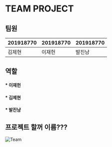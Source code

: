 # **TEAM PROJECT**

## **팀원**

201918770 | 201918770 | 201918770 |
----------|-----------|-----------|
  김제현  |   이재헌  |   발진냠   |


## **역할**
#### * 이재헌 
#### * 김제현
#### * 발진냠

## 프로젝트 할꺼 이름???

![Team](https://user-images.githubusercontent.com/65211547/83039463-2de9b780-a079-11ea-8a5f-d658569eca4b.png)
